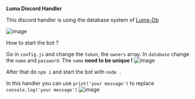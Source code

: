 **Luma Discord Handler**

This discord handler is using the database system of [Luma-Db](https://www.npmjs.com/package/luma-db)

![image](https://user-images.githubusercontent.com/71186872/148830135-10d1f4c5-9d9c-4b49-8256-a538506c0d38.png)


How to start the bot ?

Go in `config.js` and change the `token`, the `owners` array.
In `database` change the `name` and `password`. The `name` **need to be unique !**
![image](https://user-images.githubusercontent.com/71186872/148830053-2f4a3c50-8c4d-4963-9587-b6d2bfd8b86c.png)

After that do `npm i` and start the bot with `node .`

In this handler you can use `print('your message')` to replace `console.log('your message')`
![image](https://user-images.githubusercontent.com/71186872/148829987-15e8cc36-8f16-4096-b318-cd3a29256ca3.png)
